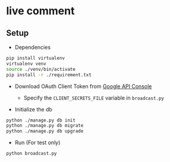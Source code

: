 # live comment

## Setup

* Dependencies

```bash
pip install virtualenv
virtualenv venv
source ./venv/bin/activate
pip install -r ./requirement.txt
```

* Download OAuth Client Token from [Google API Console](https://console.developers.google.com/apis)
    * Specify the `CLIENT_SECRETS_FILE` variable in `broadcast.py`

* Initialize the db

```bash
python ./manage.py db init
python ./manage.py db migrate
python ./manage.py db upgrade
```

* Run (For test only)

```
python broadcast.py
```
